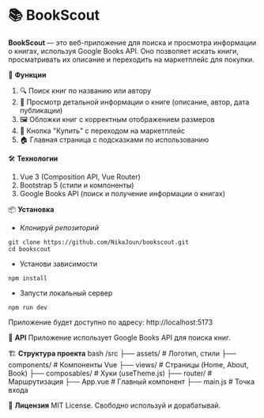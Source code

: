 # 📚 BookScout

**BookScout** — это веб-приложение для поиска и просмотра информации о книгах, используя Google Books API. Оно позволяет искать книги, просматривать их описание и переходить на маркетплейс для покупки.

🚀 **Функции**
1. 🔍 Поиск книг по названию или автору
2. 📖 Просмотр детальной информации о книге (описание, автор, дата публикации)
3. 🖼 Обложки книг с корректным отображением размеров
4. 🛒 Кнопка "Купить" с переходом на маркетплейс
5. 🏠 Главная страница с подсказками по использованию

🛠 **Технологии**
1. Vue 3 (Composition API, Vue Router)
2. Bootstrap 5 (стили и компоненты)
3. Google Books API (поиск и получение информации о книгах)

📦 **Установка**
- *Клонируй репозиторий*
```
git clone https://github.com/NikaJoun/bookscout.git
cd bookscout
```


- Установи зависимости
```
npm install
```

- Запусти локальный сервер
```
npm run dev
```

Приложение будет доступно по адресу: http://localhost:5173

🔗 **API**
Приложение использует Google Books API для поиска книг.

🏗 **Структура проекта**
bash
/src
  ├── assets/           # Логотип, стили
  ├── components/       # Компоненты Vue
  ├── views/            # Страницы (Home, About, Book)
  ├── composables/      # Хуки (useTheme.js)
  ├── router/           # Маршрутизация
  ├── App.vue           # Главный компонент
  ├── main.js           # Точка входа

📜 **Лицензия**
MIT License. Свободно используй и дорабатывай.

